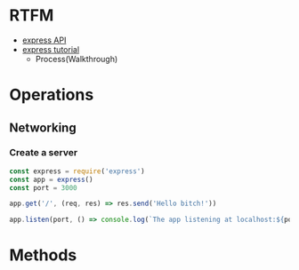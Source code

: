 # RTFM
- [express API](http://expressjs.com/en/api.html)
- [express tutorial](https://expressjs.com/en/starter/generator.html)
  - Process(Walkthrough)



# Operations
## Networking
### Create a server
```javascript
const express = require('express')
const app = express()
const port = 3000

app.get('/', (req, res) => res.send('Hello bitch!'))

app.listen(port, () => console.log(`The app listening at localhost:${port}`))
```


# Methods